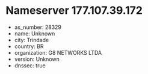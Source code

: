 # Nameserver 177.107.39.172

* as_number: 28329
* name: Unknown
* city: Trindade
* country: BR
* organization: G8 NETWORKS LTDA
* version: Unknown
* dnssec: true
